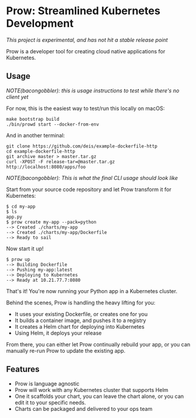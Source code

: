 # Prow: Streamlined Kubernetes Development

_This project is experimental, and has not hit a stable release point_

Prow is a developer tool for creating cloud native applications for Kubernetes.

## Usage

_NOTE(bacongobbler): this is usage instructions to test while there's no client yet_

For now, this is the easiest way to test/run this locally on macOS:

```
make bootstrap build
./bin/prowd start --docker-from-env
```

And in another terminal:

```
git clone https://github.com/deis/example-dockerfile-http
cd example-dockerfile-http
git archive master > master.tar.gz
curl -XPOST -F release-tar=@master.tar.gz http://localhost:8080/apps/foo
```

_NOTE(bacongobbler): This is what the final CLI usage should look like_

Start from your source code repository and let Prow transform it for
Kubernetes:

```
$ cd my-app
$ ls
app.py
$ prow create my-app --pack=python
--> Created ./charts/my-app
--> Created ./charts/my-app/Dockerfile
--> Ready to sail
```


Now start it up!

```
$ prow up
--> Building Dockerfile
--> Pushing my-app:latest
--> Deploying to Kubernetes
--> Ready at 10.21.77.7:8080
```

That's it! You're now running your Python app in a Kubernetes cluster.

Behind the scenes, Prow is handling the heavy lifting for you:

- It uses your existing Dockerfile, or creates one for you
- It builds a container image, and pushes it to a registry
- It creates a Helm chart for deploying into Kubernetes
- Using Helm, it deploys your release

From there, you can either let Prow continually rebuild your app, or you can
manually re-run Prow to update the existing app.

## Features

- Prow is language agnostic
- Prow will work with any Kubernetes cluster that supports Helm
- One it scaffolds your chart, you can leave the chart alone, or you can edit
  it to your specific needs.
- Charts can be packaged and delivered to your ops team

